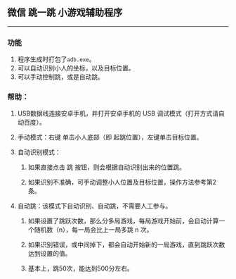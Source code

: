 ## 微信 跳一跳 小游戏辅助程序

---

### 功能
1. 程序生成时打包了`adb.exe`。
2. 可以自动识别小人的坐标，以及目标位置。
3. 可以手动控制跳，或是自动跳。


### 帮助：

1. USB数据线连接安卓手机，并打开安卓手机的 USB 调试模式（打开方式请自动百度）。

2. 手动模式：右键 单击小人底部（即 起跳位置），左键单击目标位置。

3. 自动识别模式：

    1. 如果直接点击 跳 按钮，则会根据自动识别出来的位置跳。

    2. 如果识别不准确，可手动调整小人位置及目标位置，操作方法参考第2条。

4. 自动跳：该模式下自动识别、自动跳，不需要人工参与。

    1. 如果设置了跳跃次数，那么分多局游戏，每局游戏开始前，会自动计算一个随机数（n），每一局会比上一局多跳 n 次。

    2. 如果识别错误，或中间掉下，都会自动开始新的一局游戏，直到跳跃次数达到设置的值。

    3. 基本上，跳50次，能达到500分左右。
